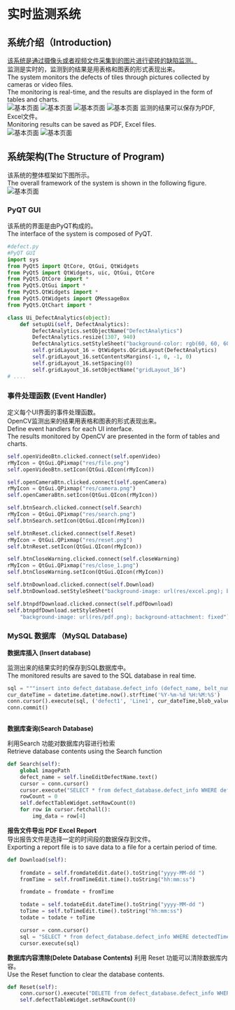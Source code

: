 # 实时监测系统

## 系统介绍（Introduction)
[该系统是通过摄像头或者视频文件采集到的图片进行瓷砖的缺陷监测。](https://drive.google.com/file/d/1MvHfjMw95ub_v7nMVenJLKyfPDHJWcLW/view?usp=sharing)  
监测是实时的，监测到的结果是用表格和图表的形式表现出来。  
The system monitors the defects of tiles through pictures collected by cameras or video files.  
The monitoring is real-time, and the results are displayed in the form of tables and charts.   
![基本页面](img1/1.png)
![基本页面](img1/2.png)
![基本页面](img1/3.png)
![基本页面](img1/4.png)
监测的结果可以保存为PDF, Excel文件。  
Monitoring results can be saved as PDF, Excel files.    
![基本页面](img1/7.png)
![基本页面](img1/6.png)
## 系统架构(The Structure of Program)
该系统的整体框架如下图所示。  
The overall framework of the system is shown in the following figure.   
![基本页面](img1/8.png)
### PyQT GUI 
该系统的界面是由PyQT构成的。  
The interface of the system is composed of PyQT.
```python
#defect.py
#PyQT GUI
import sys
from PyQt5 import QtCore, QtGui, QtWidgets
from PyQt5 import QtWidgets, uic, QtGui, QtCore
from PyQt5.QtCore import *
from PyQt5.QtGui import *
from PyQt5.QtWidgets import *
from PyQt5.QtWidgets import QMessageBox
from PyQt5.QtChart import *

class Ui_DefectAnalytics(object):
    def setupUi(self, DefectAnalytics):
        DefectAnalytics.setObjectName("DefectAnalytics")
        DefectAnalytics.resize(1307, 940)
        DefectAnalytics.setStyleSheet("background-color: rgb(60, 60, 60);")
        self.gridLayout_16 = QtWidgets.QGridLayout(DefectAnalytics)
        self.gridLayout_16.setContentsMargins(-1, 0, -1, 0)
        self.gridLayout_16.setSpacing(0)
        self.gridLayout_16.setObjectName("gridLayout_16")
# ....
```

### 事件处理函数 (Event Handler)
定义每个UI界面的事件处理函数。  
OpenCV监测出来的结果用表格和图表的形式表现出来。  
Define event handlers for each UI interface.  
The results monitored by OpenCV are presented in the form of tables and charts.  
```python
self.openVideoBtn.clicked.connect(self.openVideo)
rMyIcon = QtGui.QPixmap("res/file.png")
self.openVideoBtn.setIcon(QtGui.QIcon(rMyIcon))

self.openCameraBtn.clicked.connect(self.openCamera)
rMyIcon = QtGui.QPixmap("res/camera.png")
self.openCameraBtn.setIcon(QtGui.QIcon(rMyIcon))

self.btnSearch.clicked.connect(self.Search)
rMyIcon = QtGui.QPixmap("res/search.png")
self.btnSearch.setIcon(QtGui.QIcon(rMyIcon))

self.btnReset.clicked.connect(self.Reset)
rMyIcon = QtGui.QPixmap("res/reset.png")
self.btnReset.setIcon(QtGui.QIcon(rMyIcon))

self.btnCloseWarning.clicked.connect(self.closeWarning)
rMyIcon = QtGui.QPixmap("res/close_1.png")
self.btnCloseWarning.setIcon(QtGui.QIcon(rMyIcon))

self.btnDownload.clicked.connect(self.Download)
self.btnDownload.setStyleSheet("background-image: url(res/excel.png); background-attachment: fixed")

self.btnpdfDownload.clicked.connect(self.pdfDownload)
self.btnpdfDownload.setStyleSheet(
    "background-image: url(res/pdf.png); background-attachment: fixed")
```

### MySQL 数据库 （MySQL Database)
**数据库插入 (Insert database)**  

监测出来的结果实时的保存到SQL数据库中。  
The monitored results are saved to the SQL database in real time.
```python
sql = """insert into defect_database.defect_info (defect_name, belt_number, detectedTime, defect_snapshot) values (%s, %s, %s, %s) """
cur_dateTime = datetime.datetime.now().strftime('%Y-%m-%d %H:%M:%S')
conn.cursor().execute(sql, ('defect1', 'Line1', cur_dateTime,blob_value))
conn.commit()
                        
```
**数据库查询(Search Database)**  

利用Search 功能对数据库内容进行检索   
Retrieve database contents using the Search function
```python
def Search(self):
    global imagePath
    defect_name = self.lineEditDefectName.text()
    cursor = conn.cursor()
    cursor.execute("SELECT * from defect_database.defect_info WHERE defect_name = %s", (defect_name,))
    rowCount = 0
    self.defectTableWidget.setRowCount(0)
    for row in cursor.fetchall():
        img_data = row[4]
```

**报告文件导出 PDF Excel Report**   
导出报告文件是选择一定的时间段的数据保存到文件。   
Exporting a report file is to save data to a file for a certain period of time.  
```python
def Download(self):
       
    fromdate = self.fromdateEdit.date().toString("yyyy-MM-dd ")
    fromTime = self.fromTimeEdit.time().toString("hh:mm:ss")

    fromdate = fromdate + fromTime

    todate = self.todateEdit.dateTime().toString("yyyy-MM-dd ")
    toTime = self.toTimeEdit.time().toString("hh:mm:ss")
    todate = todate + toTime

    cursor = conn.cursor()
    sql = "SELECT * from defect_database.defect_info WHERE detectedTime between \'" + fromdate + "\' and \'" + todate + "\'"
    cursor.execute(sql)

```

**数据库内容清除(Delete Database Contents)**
利用 Reset 功能可以清除数据库内容。   
Use the Reset function to clear the database contents.  
```python
def Reset(self):
    conn.cursor().execute("DELETE from defect_database.defect_info WHERE 1")
    self.defectTableWidget.setRowCount(0)
```